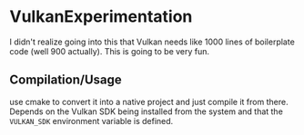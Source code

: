 # VulkanExperimentation
I didn't realize going into this that Vulkan needs like 1000 lines of boilerplate code (well 900 actually). This is going to be very fun.

## Compilation/Usage
use cmake to convert it into a native project and just compile it from there. Depends on the Vulkan SDK being installed from the system and that the `VULKAN_SDK` environment variable is defined.
